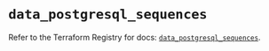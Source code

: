 # `data_postgresql_sequences`

Refer to the Terraform Registry for docs: [`data_postgresql_sequences`](https://registry.terraform.io/providers/cyrilgdn/postgresql/1.25.0/docs/data-sources/sequences).
